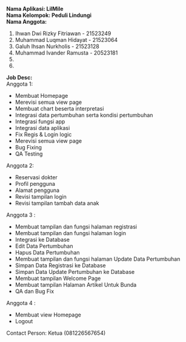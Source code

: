**Nama Aplikasi: LilMile**  
**Nama Kelompok: Peduli Lindungi**  
**Nama Anggota:**  
1) Ihwan Dwi Rizky Fitriawan - 21523249  
2) Muhammad Luqman Hidayat - 21523064 
3) Galuh Ihsan Nurkholis - 21523128
4) Muhammad Ivander Ramusta - 20523181
5)  
6)  
  
**Job Desc:**  
Anggota 1:  
- Membuat Homepage
- Merevisi semua view page
- Membuat chart beserta interpretasi
- Integrasi data pertumbuhan serta kondisi pertumbuhan
- Integrasi fungsi app
- Integrasi data aplikasi
- Fix Regis & Login logic
- Merevisi semua view page
- Bug Fixing
- QA Testing
  
Anggota 2:  
- Reservasi dokter
- Profil pengguna
- Alamat pengguna
- Revisi tampilan login
- Revisi tampilan tambah data anak

Anggota 3 : 
- Membuat tampilan dan fungsi halaman registrasi
- Membuat tampilan dan fungsi halaman login
- Integrasi ke Database
- Edit Data Pertumbuhan
- Hapus Data Pertumbuhan
- Membuat tampilan dan fungsi halaman Update Data Pertumbuhan
- Simpan Data Registrasi ke Database
- Simpan Data Update Pertumbuhan ke Database
- Membuat tampilan Welcome Page
- Membuat tampilan Halaman Artikel Untuk Bunda
- QA dan Bug Fix


Anggota 4 :
- Membuat view Homepage
- Logout
  
  
Contact Person: Ketua (081226567654)

